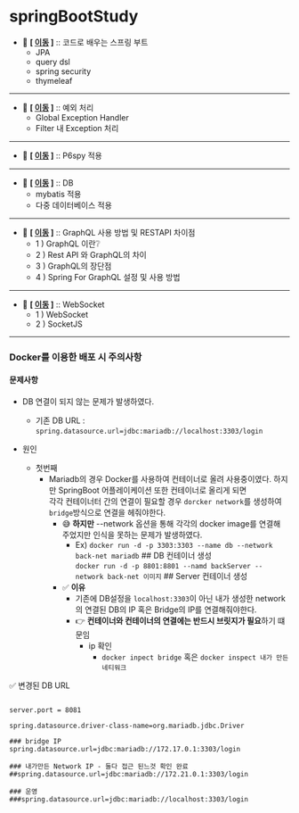 ﻿# springBootStudy


- 💬 **[ [이동](https://github.com/edel1212/springBootStudy/tree/main/spring-boot-basic) ]** :: 코드로 배우는 스프링 부트
  - JPA
  - query dsl
  - spring security
  - thymeleaf

<hr/>

- 💬 **[ [이동](https://github.com/edel1212/springBootStudy/tree/main/exceptionStudy) ]** :: 예외 처리
  - Global Exception Handler
  - Filter 내 Exception 처리

<hr/>

- 💬 **[ [이동](https://github.com/edel1212/springBootStudy/tree/main/p6spyStudy) ]** :: P6spy 적용

<hr/>

- 💬 **[ [이동](https://github.com/edel1212/springBootStudy/tree/main/dbStudy) ]** :: DB
  - mybatis 적용
  - 다중 데이터베이스 적용

<hr/>

- 💬 **[ [이동](https://github.com/edel1212/springBootStudy/tree/main/exGraphQL) ]** :: GraphQL 사용 방법 및 RESTAPI 차이점
  - 1 ) GraphQL 이란❔
  - 2 ) Rest API 와 GraphQL의 차이
  - 3 ) GraphQL의 장단점
  - 4 ) Spring For GraphQL 설정 및 사용 방법

<hr/>


- 💬 **[ [이동](https://github.com/edel1212/springBootStudy/tree/main/webSocketStudy) ]** :: WebSocket
  - 1 ) WebSocket
  - 2 ) SocketJS


<hr/>

### Docker를 이용한 배포 시 주의사항

#### 문제사항
- DB 연결이 되지 않는 문제가 발생하였다.
  - 기존 DB URL : `spring.datasource.url=jdbc:mariadb://localhost:3303/login`

- 원인 
  - 첫번째 
    - Mariadb의 경우 Docker를 사용하여 컨테이너로 올려 사용중이였다. 하지만 SpringBoot 어플레이케이션 또한 컨테이너로 올리게 되면  
    각각 컨테이너터 간의 연결이 필요할 경우 `dorcker network`를 생성하여 `bridge`방식으로 연결을 헤줘야한다. 
      - 😅 **하지만** --network 옵션을 통해 각각의 docker image를 연결해 주었지만 인식을 못하는 문제가 발생하였다.
        - Ex) `docker run -d -p 3303:3303 --name db --network back-net mariadb`  ## DB 컨테이너 생성  
        `docker run -d -p 8801:8801 --namd backServer --network back-net 이미지`  ## Server 컨테이너 생성
      - ✅ **이유**
        - 기존에 DB설정을 `localhost:3303`이 아닌 내가 생성한 network의 연결된 DB의 IP 혹은 Bridge의 IP를 연결해줘야한다.
        - 👉 **컨테이너와 컨테이너의 연결에는 반드시 브릿지가 필요**하기 떄문임
          - ip 확인
            - `docker inpect bridge` 혹은 `docker inspect 내가 만든 네티워크` 

✅ 변경된 DB URL  
```properties

server.port = 8081

spring.datasource.driver-class-name=org.mariadb.jdbc.Driver

### bridge IP
spring.datasource.url=jdbc:mariadb://172.17.0.1:3303/login

### 내가만든 Network IP - 둘다 접근 된느것 확인 완료
##spring.datasource.url=jdbc:mariadb://172.21.0.1:3303/login

### 운영
###spring.datasource.url=jdbc:mariadb://localhost:3303/login

```
